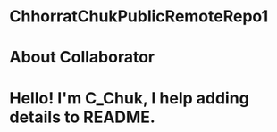 # ChhorratChukPublicRemoteRepo1
# About Collaborator
# Hello! I'm C_Chuk, I help adding details to README.
